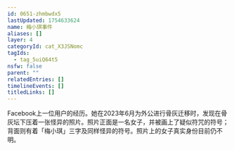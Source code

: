 ```yaml
---
id: 0651-zhmbwdx5
lastUpdated: 1754633624
name: 梅小琪事件
aliases: []
layer: 4
categoryId: cat_X3JSNomc
tagIds:
  - tag_5uiQ64t5
nsfw: false
parent: ""
relatedEntries: []
timelineEvents: []
titledLinks: []
---
```


Facebook上一位用户的经历。她在2023年6月为外公进行骨灰迁移时，发现在骨灰坛下压着一张怪异的照片。照片正面是一名女子，并被画上了疑似符咒的符号；背面则有着「梅小琪」三字及同样怪异的符号。照片上的女子真实身份目前仍不明。
